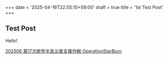 +++
date = '2025-04-16T22:55:10+09:00'
draft = true
title = '1st Test Post'
+++
## Test Post

Hello!

[202508 第17次能登半島災害支援作戦 OperationStarBurn](https://photos.google.com/share/AF1QipPGxHA6OuQ1q_PqIVy-mHx8w9FNT62DiSkoeoA9bbSTpBYMFAEf6ihCJlE9_ST96Q?obfsgid=104222542046253499086&email=tam.info.math@gmail.com&pli=1&key=bTNxdlVuUW51NUhqT0VqUHRnaDB2V1JfNHg3c253)

